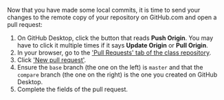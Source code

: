 Now that you have made some local commits, it is time to send your changes to the remote copy of your repository on GitHub.com and open a pull request:

1. On GitHub Desktop, click the button that reads **Push Origin**. You may have to click it multiple times if it says **Update Origin** or **Pull Origin**.
1. In your browser, go to the ['Pull Requests' tab of the class repository](https://github.com/githubschool/on-demand-github-pages/pulls).
1. Click ['New pull request'](https://github.com/githubschool/on-demand-github-pages/compare).
1. Ensure the `base` branch (the one on the left) is `master` and that the `compare` branch (the one on the right) is the one you created on GitHub Desktop.
1. Complete the fields of the pull request.
